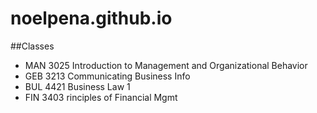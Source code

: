 # noelpena.github.io

##Classes

- MAN 3025 Introduction to Management and Organizational Behavior
- GEB 3213 Communicating Business Info
- BUL 4421 Business Law 1
- FIN 3403 rinciples of Financial Mgmt 
